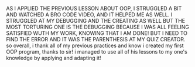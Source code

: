 AS I APPLIED THE PREVIOUS LESSON ABOUT OOP, I STRUGGLED A BIT AND WATCHED A BRO CODE VIDEO, AND IT HELPED ME AS WELL. I STRUGGLED AT MY DEBUGGING AND THE CREATING AS WELL BUT THE MOST TORTURING ONE IS THE DEBUGGING BECAUSE I WAS ALL FEELING SATISFIED WUTH MY WORK, KNOWING THAT I AM DONE! BUT I NEED TO FIND THE ERROR AND IT WAS THE PARENTHESIS AT MY QUIZ CREATOR. so overall, i thank all of my previous practices and know i created my first OOP program, thanks to sir! i managed to use all of his lessons to my one's knowledge by applying and adapting it!
